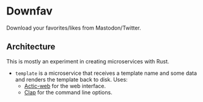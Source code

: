 # Downfav

Download your favorites/likes from Mastodon/Twitter.

## Architecture

This is mostly an experiment in creating microservices with Rust.

* `template` is a microservice that receives a template name and some data and
  renders the template back to disk. Uses:
	* [Actic-web](https://github.com/actix/actix-web) for the web interface.
	* [Clap](https://github.com/clap-rs/clap) for the command line options.
